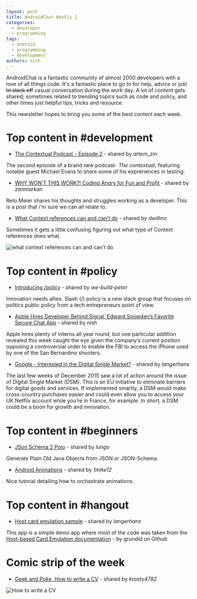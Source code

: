 ```yaml
---
layout: post
title: AndroidChat Weekly 1
categories:
  - developer
  - programming
tags:
  - android
  - programming
  - development
authors: nish
---
```


AndroidChat is a fantastic community of almost 2000 developers with a love of all things code. It's a fantastic
place to go to for help, advice or just ~~to slack off~~ casual conversation during the work day. A lot of content
gets shared; sometimes related to trending topics such as code and policy, and other times just helpful tips, tricks and resource.

This newsletter hopes to bring you some of the best content each week.

# Top content in \#development

 - [The Contextual Podcast - Episode 2](https://github.com/artem-zinnatullin/TheContext-Podcast/blob/master/show_notes/Episode_2.md) - shared by *artem_zin*

The second episode of a brand new podcast- *The contextual*, featuring notable guest Michael Evans to share some of his expreriences in testing.

 - [WHY WON’T THIS WORK?! Coding Angry for Fun and Profit](https://medium.com/google-developers/why-won-t-this-work-coding-angry-for-fun-and-profit-1ef38a2b7196) - shared by *zanmarkan*

Reto Meier shares his thoughts and struggles working as a developer. This is a post that i'm sure we can all relate to.

- [What Context references can and can't do](http://i.stack.imgur.com/1o5MI.png) - shared by *dwillmc*

Sometimes it gets a little confusing figuring out what type of Context references does what.

![what context references can and can't do](http://i.stack.imgur.com/1o5MI.png)

# Top content in \#policy

  - [Introducing /policy](http://slashpolicy.com/) - shared by *we-build-peter*

  Innovation needs allies. Slash (/) policy is a new slack group that focuses on politics public policy from a tech entrepreneurs point of view.

  - [Apple Hires Developer Behind Signal, Edward Snowden’s Favorite Secure Chat App](http://techcrunch.com/2016/02/25/apple-hires-developer-behind-signal-edward-snowdens-favorite-secure-chat-app/) - shared by *nish*

  Apple hires plenty of interns all year round, but one particular addition revealed this week caught the eye given the company’s current position opposing a controversial order to enable the FBI to access the iPhone used by one of the San Bernardino shooters.


  - [Google - Interested in the Digital Single Market?](https://docs.google.com/forms/d/10h2VoV4EvfUlCWebmLluBHoJ48pYjitrwBsLQMbWGPk/viewform?c=0&amp) - shared by *langerhans*

  The last few weeks of December 2015 saw a lot of action around the issue of Digital Single Market (DSM). This is an EU initiative to eliminate barriers for digital goods and services. If implemented smartly, a DSM would make cross-country purchases easier and could even allow you to access your UK Netflix account while you’re in France, for example. In short, a DSM could be a boon for growth and innovation.
  
# Top content in \#beginners

 - [JSon Schema 2 Pojo](http://www.jsonschema2pojo.org/) - shared by *lungo*

 Generate Plain Old Java Objects from JSON or JSON-Schema.


 - [Android Animations](http://www.tutorialspoint.com/android/android_animations.htm) - shared by *1mike12*

Nice tutorial detailing how to orchastrate animations.
# Top content in \#hangout

 - [Host card emulation sample](https://github.com/grundid/host-card-emulation-sample) - shared by *langerhans*

 This app is a simple demo app where most of the code was taken from the [Host-based Card Emulation documentation](http://developer.android.com/guide/topics/connectivity/nfc/hce.html) - by grundid on Github

# Comic strip of the week
 - [Geek and Poke, How to write a CV](http://geekandpoke.typepad.com/geekandpoke/2011/01/nosql.html) - shared by *krosty4782*

 ![How to write a CV](https://klingsy.files.wordpress.com/2015/02/7c7d2-6a00d8341d3df553ef0148c80ac6ef970c-pi.jpg)
